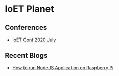 # IoET Planet 




## Conferences

- [IoET Conf 2020 July](https://github.com/collabnix/ioetplanet/blob/master/2020/july/README.md)




## Recent Blogs

- [How to run NodeJS Application on Raspberry Pi](https://github.com/collabnix/ioetplanet/blob/master/raspberrypi/README.md)


